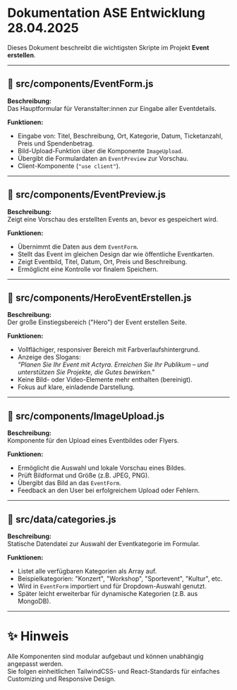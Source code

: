 # Dokumentation ASE Entwicklung 28.04.2025

Dieses Dokument beschreibt die wichtigsten Skripte im Projekt **Event erstellen**.

---

## 📂 src/components/EventForm.js

**Beschreibung:**  
Das Hauptformular für Veranstalter:innen zur Eingabe aller Eventdetails.

**Funktionen:**

- Eingabe von: Titel, Beschreibung, Ort, Kategorie, Datum, Ticketanzahl, Preis und Spendenbetrag.
- Bild-Upload-Funktion über die Komponente `ImageUpload`.
- Übergibt die Formulardaten an `EventPreview` zur Vorschau.
- Client-Komponente (`"use client"`).

---

## 📂 src/components/EventPreview.js

**Beschreibung:**  
Zeigt eine Vorschau des erstellten Events an, bevor es gespeichert wird.

**Funktionen:**

- Übernimmt die Daten aus dem `EventForm`.
- Stellt das Event im gleichen Design dar wie öffentliche Eventkarten.
- Zeigt Eventbild, Titel, Datum, Ort, Preis und Beschreibung.
- Ermöglicht eine Kontrolle vor finalem Speichern.

---

## 📂 src/components/HeroEventErstellen.js

**Beschreibung:**  
Der große Einstiegsbereich ("Hero") der Event erstellen Seite.

**Funktionen:**

- Vollflächiger, responsiver Bereich mit Farbverlaufshintergrund.
- Anzeige des Slogans:  
  _"Planen Sie Ihr Event mit Actyra. Erreichen Sie Ihr Publikum – und unterstützen Sie Projekte, die Gutes bewirken."_
- Keine Bild- oder Video-Elemente mehr enthalten (bereinigt).
- Fokus auf klare, einladende Darstellung.

---

## 📂 src/components/ImageUpload.js

**Beschreibung:**  
Komponente für den Upload eines Eventbildes oder Flyers.

**Funktionen:**

- Ermöglicht die Auswahl und lokale Vorschau eines Bildes.
- Prüft Bildformat und Größe (z.B. JPEG, PNG).
- Übergibt das Bild an das `EventForm`.
- Feedback an den User bei erfolgreichem Upload oder Fehlern.

---

## 📂 src/data/categories.js

**Beschreibung:**  
Statische Datendatei zur Auswahl der Eventkategorie im Formular.

**Funktionen:**

- Listet alle verfügbaren Kategorien als Array auf.
- Beispielkategorien: "Konzert", "Workshop", "Sportevent", "Kultur", etc.
- Wird in `EventForm` importiert und für Dropdown-Auswahl genutzt.
- Später leicht erweiterbar für dynamische Kategorien (z.B. aus MongoDB).

---

# ✨ Hinweis

Alle Komponenten sind modular aufgebaut und können unabhängig angepasst werden.  
Sie folgen einheitlichen TailwindCSS- und React-Standards für einfaches Customizing und Responsive Design.
